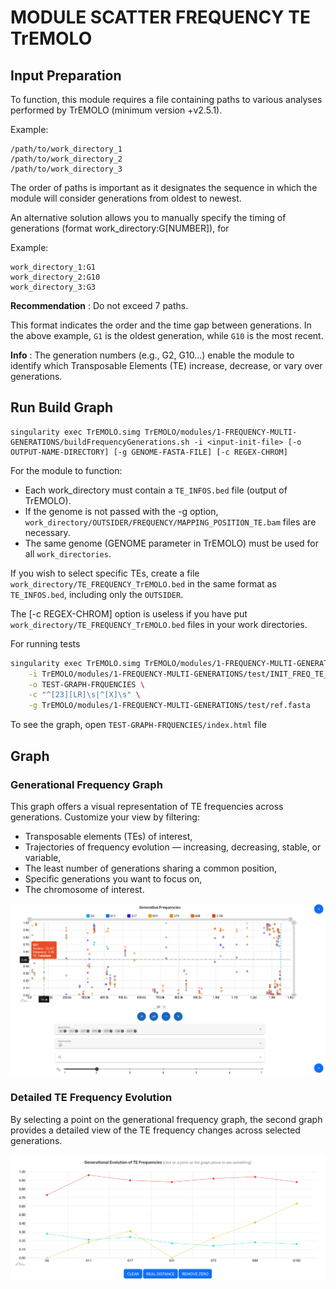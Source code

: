 # MODULE SCATTER FREQUENCY TE TrEMOLO


## Input Preparation

To function, this module requires a file containing paths to various analyses performed by TrEMOLO (minimum version +v2.5.1).

Example:

```
/path/to/work_directory_1
/path/to/work_directory_2
/path/to/work_directory_3
```

The order of paths is important as it designates the sequence in which the module will consider generations from oldest to newest.

An alternative solution allows you to manually specify the timing of generations (format work_directory:G[NUMBER]), for 

Example:

```
work_directory_1:G1
work_directory_2:G10
work_directory_3:G3
```

**Recommendation** : Do not exceed 7 paths.

This format indicates the order and the time gap between generations. In the above example, `G1` is the oldest generation, while `G10` is the most recent.

**Info** : The generation numbers (e.g., G2, G10...) enable the module to identify which Transposable Elements (TE) increase, decrease, or vary over generations.


## Run Build Graph

```
singularity exec TrEMOLO.simg TrEMOLO/modules/1-FREQUENCY-MULTI-GENERATIONS/buildFrequencyGenerations.sh -i <input-init-file> [-o OUTPUT-NAME-DIRECTORY] [-g GENOME-FASTA-FILE] [-c REGEX-CHROM]
```

For the module to function:
* Each work_directory must contain a `TE_INFOS.bed` file (output of TrEMOLO).
* If the genome is not passed with the -g option, `work_directory/OUTSIDER/FREQUENCY/MAPPING_POSITION_TE.bam` files are necessary.
* The same genome (GENOME parameter in TrEMOLO) must be used for all `work_directories`.

If you wish to select specific TEs, create a file `work_directory/TE_FREQUENCY_TrEMOLO.bed` in the same format as `TE_INFOS.bed`, including only the `OUTSIDER`.

The [-c REGEX-CHROM] option is useless if you have put `work_directory/TE_FREQUENCY_TrEMOLO.bed` files in your work directories.

For running tests

```bash
singularity exec TrEMOLO.simg TrEMOLO/modules/1-FREQUENCY-MULTI-GENERATIONS/buildFrequencyGenerations.sh \
    -i TrEMOLO/modules/1-FREQUENCY-MULTI-GENERATIONS/test/INIT_FREQ_TE_TrEMOLO.txt \
    -o TEST-GRAPH-FRQUENCIES \
    -c "^[23][LR]\s|^[X]\s" \
    -g TrEMOLO/modules/1-FREQUENCY-MULTI-GENERATIONS/test/ref.fasta
```

To see the graph, open `TEST-GRAPH-FRQUENCIES/index.html` file


## Graph

### Generational Frequency Graph

This graph offers a visual representation of TE frequencies across generations. Customize your view by filtering:
* Transposable elements (TEs) of interest,
* Trajectories of frequency evolution — increasing, decreasing, stable, or variable,
* The least number of generations sharing a common position,
* Specific generations you want to focus on,
* The chromosome of interest.

<img src="img/ex1.png">

### Detailed TE Frequency Evolution

By selecting a point on the generational frequency graph, the second graph provides a detailed view of the TE frequency changes across selected generations.

<img src="img/ex2.png">

